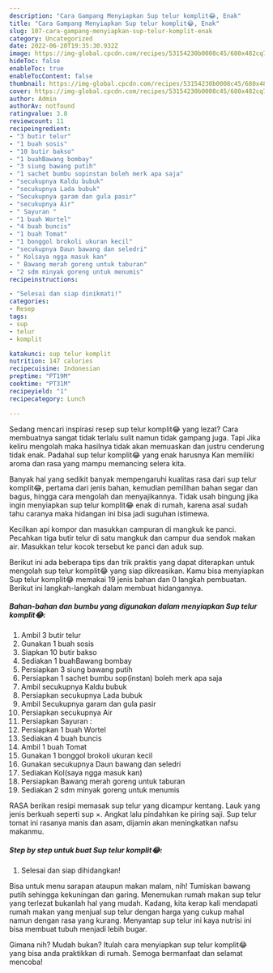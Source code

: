```yaml
---
description: "Cara Gampang Menyiapkan Sup telur komplit😂, Enak"
title: "Cara Gampang Menyiapkan Sup telur komplit😂, Enak"
slug: 107-cara-gampang-menyiapkan-sup-telur-komplit-enak
category: Uncategorized
date: 2022-06-20T19:35:30.932Z
image: https://img-global.cpcdn.com/recipes/53154230b0008c45/680x482cq70/sup-telur-komplit-foto-resep-utama.jpg
hideToc: false
enableToc: true
enableTocContent: false
thumbnail: https://img-global.cpcdn.com/recipes/53154230b0008c45/680x482cq70/sup-telur-komplit-foto-resep-utama.jpg
cover: https://img-global.cpcdn.com/recipes/53154230b0008c45/680x482cq70/sup-telur-komplit-foto-resep-utama.jpg
author: Admin
authorAv: notfound
ratingvalue: 3.8
reviewcount: 11
recipeingredient:
- "3 butir telur"
- "1 buah sosis"
- "10 butir bakso"
- "1 buahBawang bombay"
- "3 siung bawang putih"
- "1 sachet bumbu sopinstan boleh merk apa saja"
- "secukupnya Kaldu bubuk"
- "secukupnya Lada bubuk"
- "Secukupnya garam dan gula pasir"
- "secukupnya Air"
- " Sayuran "
- "1 buah Wortel"
- "4 buah buncis"
- "1 buah Tomat"
- "1 bonggol brokoli ukuran kecil"
- "secukupnya Daun bawang dan seledri"
- " Kolsaya ngga masuk kan"
- " Bawang merah goreng untuk taburan"
- "2 sdm minyak goreng untuk menumis"
recipeinstructions:

- "Selesai dan siap dinikmati!"
categories:
- Resep
tags:
- sup
- telur
- komplit

katakunci: sup telur komplit 
nutrition: 147 calories
recipecuisine: Indonesian
preptime: "PT19M"
cooktime: "PT31M"
recipeyield: "1"
recipecategory: Lunch

---
```



Sedang mencari inspirasi resep sup telur komplit😂 yang lezat? Cara membuatnya sangat tidak terlalu sulit namun tidak gampang juga. Tapi Jika keliru mengolah maka hasilnya tidak akan memuaskan dan justru cenderung tidak enak. Padahal sup telur komplit😂 yang enak harusnya Kan memiliki aroma dan rasa yang mampu memancing selera kita.


Banyak hal yang sedikit banyak mempengaruhi kualitas rasa dari sup telur komplit😂, pertama dari jenis bahan, kemudian pemilihan bahan segar dan bagus, hingga cara mengolah dan menyajikannya. Tidak usah bingung jika ingin menyiapkan sup telur komplit😂 enak di rumah, karena asal sudah tahu caranya maka hidangan ini bisa jadi suguhan istimewa.

Kecilkan api kompor dan masukkan campuran di mangkuk ke panci. Pecahkan tiga butir telur di satu mangkuk dan campur dua sendok makan air. Masukkan telur kocok tersebut ke panci dan aduk sup.


Berikut ini ada beberapa tips dan trik praktis yang dapat diterapkan untuk mengolah sup telur komplit😂 yang siap dikreasikan. Kamu bisa menyiapkan Sup telur komplit😂 memakai 19 jenis bahan dan 0 langkah pembuatan. Berikut ini langkah-langkah dalam membuat hidangannya.

<!--inarticleads1-->

##### Bahan-bahan dan bumbu yang digunakan dalam menyiapkan Sup telur komplit😂:

1. Ambil 3 butir telur
1. Gunakan 1 buah sosis
1. Siapkan 10 butir bakso
1. Sediakan 1 buahBawang bombay
1. Persiapkan 3 siung bawang putih
1. Persiapkan 1 sachet bumbu sop(instan) boleh merk apa saja
1. Ambil secukupnya Kaldu bubuk
1. Persiapkan secukupnya Lada bubuk
1. Ambil Secukupnya garam dan gula pasir
1. Persiapkan secukupnya Air
1. Persiapkan  Sayuran :
1. Persiapkan 1 buah Wortel
1. Sediakan 4 buah buncis
1. Ambil 1 buah Tomat
1. Gunakan 1 bonggol brokoli ukuran kecil
1. Gunakan secukupnya Daun bawang dan seledri
1. Sediakan  Kol(saya ngga masuk kan)
1. Persiapkan  Bawang merah goreng untuk taburan
1. Sediakan 2 sdm minyak goreng untuk menumis


RASA berikan resipi memasak sup telur yang dicampur kentang. Lauk yang jenis berkuah seperti sup ×. Angkat lalu pindahkan ke piring saji. Sup telur tomat ini rasanya manis dan asam, dijamin akan meningkatkan nafsu makanmu. 

<!--inarticleads2-->

##### Step by step untuk buat Sup telur komplit😂:


1. Selesai dan siap dihidangkan!

Bisa untuk menu sarapan ataupun makan malam, nih! Tumiskan bawang putih sehingga kekuningan dan garing. Menemukan rumah makan sup telur yang terlezat bukanlah hal yang mudah. Kadang, kita kerap kali mendapati rumah makan yang menjual sup telur dengan harga yang cukup mahal namun dengan rasa yang kurang. Menyantap sup telur ini kaya nutrisi ini bisa membuat tubuh menjadi lebih bugar. 

Gimana nih? Mudah bukan? Itulah cara menyiapkan sup telur komplit😂 yang bisa anda praktikkan di rumah. Semoga bermanfaat dan selamat mencoba!
